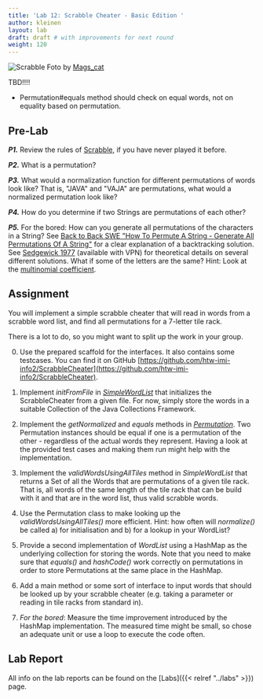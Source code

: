 ```yaml
---
title: 'Lab 12: Scrabble Cheater - Basic Edition '
author: kleinen
layout: lab
draft: draft # with improvements for next round
weight: 120
---
```


 ![Scrabble](./../images/scrabble_4468636695_2434bc60ff_b.jpg "scrabble tile rack")
Foto by [Mags_cat](https://www.flickr.com/photos/mk1971/4468636695)

TBD!!!!
- Permutation#equals method should check on equal words, not on equality based on permutation.

<!--

debbies version:
Review the rules of Scrabble, if you have never played it before.
What would the exact data structure be for a hash table that stores Strings and chains the collisions?
What would a normalization function for words look like for a hash? That is, "JAVA" and "VAJA" are permutations, what would a normalized permutation look like?
How do you determine if two strings are permutations of each other?
Review the construction of a hash function. Note that you will need prime numbers. Does your isPrime method work? If not, fix it now.
Can you find lists of valid words for Scrabble in English online? Are there perhaps any sorted by number of letters in the word? Or maybe one file for each word size? Note down the URLs!
In class:
Write a dictionary class that upon instantiation reads in a file of words and creates a hash table for storing them. Use chaining of collisions in your hash table. How many entries does your table have? How many collisions were there? What is the longest chain in your hash table? It might be useful to implement some statistical methods in order to see if your hash table is "okay". Can you fix your hash function in order to only have chains of 16 or less?
(For the bored) Can you make a perfect hash? Describe how you went about finding a perfect hash!
You will need to have a lookup method in your class that takes a word (i.e. a String) and returns an array of Strings corresponding to all the words at the hash location, if any. You may need to normalize the word to look up, depending on your hash function.
Now make the basic Scrabble cheater: construct a 7-letter-word hash dictionary, set a String to 7 letters, and output the array of Strings found that might be permutations of these 7 letters. Your users can check if there is a permutation to be found. Or you can implement isPermutation and only output the ones that are permutations.
-->

## Pre-Lab

***P1.*** Review the rules of [Scrabble](https://en.wikipedia.org/wiki/Scrabble), if you have never played it before.

***P2.*** What is a permutation?

***P3.*** What would a normalization function for different permutations of words look like? That is, "JAVA" and "VAJA" are permutations, what would a normalized permutation look like?

***P4.*** How do you determine if two Strings are permutations of each other?

***P5.*** For the bored: How can you generate all permutations of the characters in a String? See [Back to Back SWE "How To Permute A String - Generate All Permutations Of A String"](https://www.youtube.com/watch?v=GCm7m5671Ps) for a clear explanation of a backtracking solution. See [Sedgewick 1977](https://dl.acm.org/doi/10.1145/356689.356692) (available with VPN) for theoretical details on several different solutions. What if some of the letters are the same?  Hint: Look at the [multinomial coefficient](https://de.wikipedia.org/wiki/Multinomialkoeffizient).

## Assignment

You will implement a simple scrabble cheater that will read in words from a scrabble word list, and find all permutations for a 7-letter tile rack.

There is a lot to do, so you might want to split up the work in your group.

0. Use the prepared scaffold for the interfaces. It also contains some testcases. You can find it on GitHub [https://github.com/htw-imi-info2/ScrabbleCheater](https://github.com/htw-imi-info2/ScrabbleCheater).

1. Implement *initFromFile* in *[SimpleWordList](https://github.com/htw-imi-info2/ScrabbleCheater/blob/master/src/scrabble/data/SimpleWordList.java)* that
initializes the ScrabbleCheater from a given file. For now, simply store the words in a suitable Collection of the Java Collections Framework.

2. Implement the *getNormalized* and *equals* methods in *[Permutation](https://github.com/htw-imi-info2/ScrabbleCheater/blob/master/src/scrabble/util/Permutation.java)*. Two Permutation instances should be equal if one is a permutation of the other - regardless of the actual words they represent. Having a look at the provided test cases and making them run might help with the implementation.

3. Implement the *validWordsUsingAllTiles* method in *SimpleWordList* that returns a Set of all the Words that are permutations of a given tile rack. That is, all words of the same length of the tile rack that can be build with it and that are in the word list, thus valid scrabble words.

5. Use the Permutation class to make looking up the *validWordsUsingAllTiles()* more efficient.
Hint: how often will *normalize()* be called a) for initialisation and b) for a lookup in your WordList?

6. Provide a second implementation of *WordList* using a HashMap as the underlying collection for storing the words. Note that you need to make sure that *equals()* and *hashCode()* work correctly on permutations in order to store Permutations at the same place in the HashMap.

7. Add a main method or some sort of interface to input words that should be looked up by your scrabble cheater (e.g. taking a parameter or reading in tile racks from standard in).

8. *For the bored*: Measure the time improvement introduced by the HashMap implementation. The measured time might be small, so chose an adequate unit or use a loop to execute the code often.

## Lab Report
All info on the lab reports can be found on the [Labs]({{< relref "../labs" >}}) page.

<!--
now part of lab 13:
1. In preparation of the final ScrabbleCheater, which will also find shorter words that can be built with the tile rack, implement the method "subsets" in PermutationUtilities which should determine all of the Strings that are substrings in the sense that they only contain letters from the given String, with multiples only up to the number of multiples available. The order of the letters is irrelevant, so this is a bag. For example with 4 letters "JAVA" this would be {"AAJV", "AJV", "AAJ", "AAV", "AA", "AJ", "AV", "JV"}.
-->
